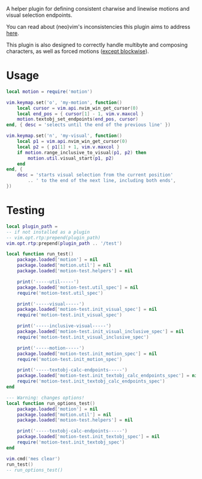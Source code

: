 A helper plugin for defining consistent charwise and linewise motions and visual selection endpoints.

You can read about (neo)vim's inconsistencies this plugin aims to address
[here](https://www.reddit.com/r/neovim/comments/1d14rdy/defining_motions_correctly/).

This plugin is also designed to correctly handle multibyte and composing characters,
as well as forced motions ([except blockwise](https://www.reddit.com/r/neovim/comments/1d14rdy/comment/l6jy3rz/?utm_source=share&utm_medium=web3x&utm_name=web3xcss&utm_term=1&utm_content=share_button)).

# Usage

```lua
local motion = require('motion')

vim.keymap.set('o', 'my-motion', function()
    local cursor = vim.api.nvim_win_get_cursor(0)
    local end_pos = { cursor[1] - 1, vim.v.maxcol }
    motion.textobj_set_endpoints(end_pos, cursor)
end, { desc = 'selects until the end of the previous line' })

vim.keymap.set('n', 'my-visual', function()
    local p1 = vim.api.nvim_win_get_cursor(0)
    local p2 = { p1[1] + 1, vim.v.maxcol }
    if motion.range_inclusive_to_visual(p1, p2) then
        motion.util.visual_start(p1, p2)
    end
end, {
    desc = 'starts visual selection from the current position'
        .. ' to the end of the next line, including both ends',
})
```

# Testing

```lua
local plugin_path =
-- if not installed as a plugin
-- vim.opt.rtp:prepend(plugin_path)
vim.opt.rtp:prepend(plugin_path .. '/test')

local function run_test()
    package.loaded['motion'] = nil
    package.loaded['motion.util'] = nil
    package.loaded['motion-test.helpers'] = nil

    print('-----util-----')
    package.loaded['motion-test.util_spec'] = nil
    require('motion-test.util_spec')

    print('-----visual-----')
    package.loaded['motion-test.init_visual_spec'] = nil
    require('motion-test.init_visual_spec')

    print('-----inclusive-visual-----')
    package.loaded['motion-test.init_visual_inclusive_spec'] = nil
    require('motion-test.init_visual_inclusive_spec')

    print('-----motion-----')
    package.loaded['motion-test.init_motion_spec'] = nil
    require('motion-test.init_motion_spec')

    print('-----textobj-calc-endpoints-----')
    package.loaded['motion-test.init_textobj_calc_endpoints_spec'] = nil
    require('motion-test.init_textobj_calc_endpoints_spec')
end

--- Warning: changes options!
local function run_options_test()
    package.loaded['motion'] = nil
    package.loaded['motion.util'] = nil
    package.loaded['motion-test.helpers'] = nil

    print('-----textobj-calc-endpoints-----')
    package.loaded['motion-test.init_textobj_spec'] = nil
    require('motion-test.init_textobj_spec')
end

vim.cmd('mes clear')
run_test()
-- run_options_test()
```
